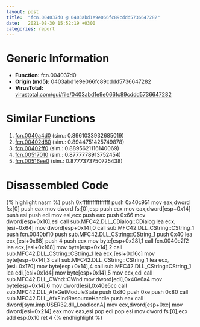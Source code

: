 ```yaml
---
layout: post
title:  "fcn.004037d0 @ 0403abd1e9e066fc89cddd5736647282"
date:   2021-08-30 15:52:19 +0300
categories: report
---
```


# Generic Information
- **Function:** fcn.004037d0
- **Origin (md5):** 0403abd1e9e066fc89cddd5736647282
- **VirusTotal:** [virustotal.com/gui/file/0403abd1e9e066fc89cddd5736647282][virustotal_ref]



# Similar Functions

1. [fcn.0040a4d0][similar_1_ref] (sim.: 0.8961033932685019)
2. [fcn.00402d80][similar_2_ref] (sim.: 0.8944751425749878)
3. [fcn.00402ff0][similar_3_ref] (sim.: 0.8895621116140069)
4. [fcn.00517010][similar_4_ref] (sim.: 0.8777778913752454)
5. [fcn.00516ee0][similar_5_ref] (sim.: 0.8777373750725438)


# Disassembled Code

{% highlight nasm %}
push 0xffffffffffffffff
push 0x40c951
mov eax,dword fs:[0]
push eax
mov dword fs:[0],esp
push ecx
mov eax,dword[esp+0x14]
push esi
push edi
mov esi,ecx
push eax
push 0x66
mov dword[esp+0x10],esi
call sub.MFC42.DLL_CDialog::CDialog
lea ecx,[esi+0x64]
mov dword[esp+0x14],0
call sub.MFC42.DLL_CString::CString_1
push fcn.0040bf10
push sub.MFC42.DLL_CString::CString_1
push 0x40
lea ecx,[esi+0x68]
push 4
push ecx
mov byte[esp+0x28],1
call fcn.0040c2f2
lea ecx,[esi+0x168]
mov byte[esp+0x14],2
call sub.MFC42.DLL_CString::CString_1
lea ecx,[esi+0x16c]
mov byte[esp+0x14],3
call sub.MFC42.DLL_CString::CString_1
lea ecx,[esi+0x170]
mov byte[esp+0x14],4
call sub.MFC42.DLL_CString::CString_1
lea edi,[esi+0x1d4]
mov byte[esp+0x14],5
mov ecx,edi
call sub.MFC42.DLL_CWnd::CWnd
mov dword[edi],0x40e6a4
mov byte[esp+0x14],6
mov dword[esi],0x40e5cc
call sub.MFC42.DLL_AfxGetModuleState
push 0x80
push 0xe
push 0x80
call sub.MFC42.DLL_AfxFindResourceHandle
push eax
call dword[sym.imp.USER32.dll_LoadIconA]
mov ecx,dword[esp+0xc]
mov dword[esi+0x214],eax
mov eax,esi
pop edi
pop esi
mov dword fs:[0],ecx
add esp,0x10
ret 4
{% endhighlight %}


[similar_1_ref]: /report/fcn.0040a4d0@0403abd1e9e066fc89cddd5736647282
[similar_2_ref]: /report/fcn.00402d80@0403abd1e9e066fc89cddd5736647282
[similar_3_ref]: /report/fcn.00402ff0@0403abd1e9e066fc89cddd5736647282
[similar_4_ref]: /report/fcn.00517010@c60344b51fa39a329b92557d24ff7670
[similar_5_ref]: /report/fcn.00516ee0@c60344b51fa39a329b92557d24ff7670
[virustotal_ref]: https://www.virustotal.com/gui/file/0403abd1e9e066fc89cddd5736647282